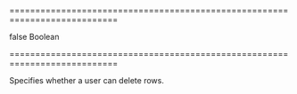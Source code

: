 ===========================================================================
<!--default-->false<!--/default-->
<!--type-->Boolean<!--/type-->
===========================================================================

<!--shortDescription-->
Specifies whether a user can delete rows.
<!--/shortDescription-->

<!--fullDescription-->

<!--/fullDescription-->